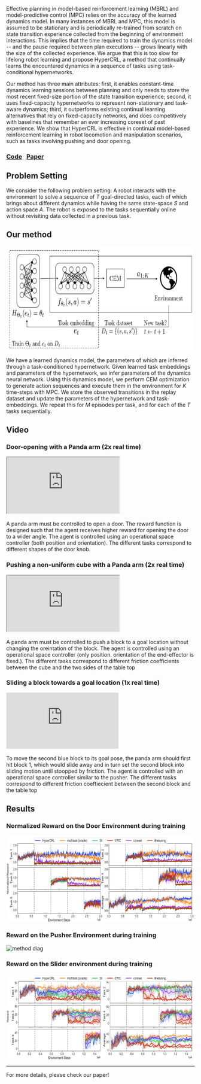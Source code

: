 Effective planning in model-based reinforcement learning (MBRL) and model-predictive control (MPC) relies on the accuracy of the learned dynamics model. In many instances of MBRL and MPC, this model is assumed to be stationary and is periodically re-trained from scratch on state transition experience collected from the beginning of environment interactions. This implies that the time required to train the dynamics model -- and the pause required between plan executions -- grows linearly with the size of the collected experience. We argue that this is too slow for lifelong robot learning and propose HyperCRL, a method that continually learns the encountered dynamics in a sequence of tasks using task-conditional hypernetworks. 

Our method has three main attributes: first, it enables constant-time dynamics learning sessions between planning and only needs to store the most recent fixed-size portion of the state transition experience; second, it uses fixed-capacity hypernetworks to represent non-stationary and task-aware dynamics; third, it outperforms existing continual learning alternatives that rely on fixed-capacity networks, and does competitively with baselines that remember an ever increasing coreset of past experience. We show that HyperCRL is effective in continual model-based reinforcement learning in robot locomotion and manipulation scenarios, such as tasks involving pushing and door opening.

### [Code](https://github.com/philip-huang/HyperCRL) $~$  [Paper](https://arxiv.org/abs/2009.11997)

## Problem Setting

We consider the following problem setting: A robot interacts with the environment to solve a sequence of $T$ goal-directed tasks, each of which brings about different dynamics while having the same state-space $S$ and action space $A$. The robot is exposed to the tasks sequentially online without revisiting data collected in a previous task.

## Our method
<div>
  <img src="assets/blog-assets/hypercrl/hypercrl_diag.png"  alt="method diag" width="700" height="280">
  <p></p>
</div>

We have a learned dynamics model, the parameters of which are inferred through a task-conditioned hypernetwork. Given learned task embeddings and parameters of the hypernetwork, we infer parameters of the dynamics neural network. Using this dynamics model, we perform CEM optimization to generate action sequences and execute them in the environment for $K$ time-steps with MPC. We store the observed transitions in the replay dataset and update the parameters of the hypernetwork and task-embeddings. We repeat this for $M$ episodes per task, and for each of the $T$ tasks sequentially.

## Video

### Door-opening with a Panda arm (2x real time)

<iframe src="https://www.youtube.com/embed/gsmLhP8WfKM" allow="accelerometer; autoplay; encrypted-media; gyroscope; picture-in-picture" allowfullscreen></iframe>

A panda arm must be controlled to open a door. The reward function is designed such that the agent receives higher reward for opening the door to a wider angle. The agent is controlled using an operational space controller (both position and orientation). The different tasks correspond to different shapes of the door knob.

### Pushing a non-uniform cube with a Panda arm (2x real time)

<iframe src="https://www.youtube.com/embed/2fG-SJUXeNU" fallow="accelerometer; autoplay; encrypted-media; gyroscope; picture-in-picture" allowfullscreen></iframe>

A panda arm must be controlled to push a block to a goal location without changing the oreintation of the block. The agent is controlled using an operational space controller (only position. orientation of the end-effector is fixed.). The different tasks correspond to different friction coefficients between the cube and the two sides of the table top


### Sliding a block towards a goal location (1x real time)
<iframe src="https://www.youtube.com/embed/stKMNnGDa8U" title="YouTube video player" frameborder="0" allow="accelerometer; autoplay; clipboard-write; encrypted-media; gyroscope; picture-in-picture" allowfullscreen></iframe>

To move the second blue block to its goal pose, the panda arm should first hit block 1, which would slide away and in turn set the second block into sliding motion until stoopped by friction. The agent is controlled with an operational space controller similar to the pusher. The different tasks correspond to different friction coeffiecient between the second block and the table top

## Results

### Normalized Reward on the Door Environment during training
<div>
  <img src="assets/blog-assets/hypercrl/door_pose_reward-01.png"  alt="method diag" width="690" height="230">
  <p></p>
</div>


### Reward on the Pusher Environment during training

<div>
  <img src="assets/blog-assets/hypercrl/pusher_reward-01.png"  alt="method diag" width="690" height="230">
  <p></p>
</div>

### Reward on the Slider environment during training

<div>
  <img src="assets/blog-assets/hypercrl/pusher_slide_reward-01.png"  alt="method diag" width="690" height="230">
  <p></p>
</div>

***

For more details, please check our paper!
